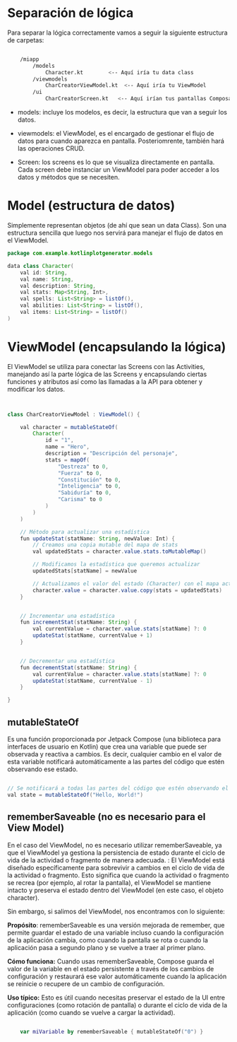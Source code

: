 # Separación de lógica

Para separar la lógica correctamente vamos a seguir la siguiente estructura de carpetas:

```bash

    /miapp
        /models
            Character.kt        <-- Aquí iría tu data class
        /viewmodels
            CharCreatorViewModel.kt  <-- Aquí iría tu ViewModel
        /ui
            CharCreatorScreen.kt   <-- Aquí irían tus pantallas Composables

```
- models: incluye los modelos, es decir, la estructura que van a seguir los datos.
  
- viewmodels: el ViewModel, es el encargado de gestionar el flujo de datos para cuando aparezca en pantalla. Posteriomrente, también hará las operaciones CRUD.
  
- Screen: los screens es lo que se visualiza directamente en pantalla. Cada screen debe instanciar un ViewModel para poder acceder a los datos y métodos que se necesiten.


# Model (estructura de datos)

Simplemente representan objetos (de ahí que sean un data Class). Son una estructura sencilla que luego nos servirá para manejar el flujo de datos en el ViewModel. 

```java kotlin
package com.example.kotlinplotgenerator.models

data class Character(
    val id: String,
    val name: String,
    val description: String,
    val stats: Map<String, Int>,
    val spells: List<String> = listOf(),
    val abilities: List<String> = listOf(),
    val items: List<String> = listOf()
)
```


# ViewModel (encapsulando la lógica)

El ViewModel se utiliza para conectar las Screens con las Activities, manejando así la parte lógica de las Screens y encapsulando ciertas funciones y atributos así como las llamadas a la API para obtener y modificar los datos.

```java kotlin


class CharCreatorViewModel : ViewModel() {

    val character = mutableStateOf(
        Character(
            id = "1",
            name = "Hero",
            description = "Descripción del personaje",
            stats = mapOf(
                "Destreza" to 0,
                "Fuerza" to 0,
                "Constitución" to 0,
                "Inteligencia" to 0,
                "Sabiduría" to 0,
                "Carisma" to 0
            )
        )
    )

    // Método para actualizar una estadística
    fun updateStat(statName: String, newValue: Int) {
        // Creamos una copia mutable del mapa de stats
        val updatedStats = character.value.stats.toMutableMap()

        // Modificamos la estadística que queremos actualizar
        updatedStats[statName] = newValue

        // Actualizamos el valor del estado (Character) con el mapa actualizado
        character.value = character.value.copy(stats = updatedStats)
    }


    // Incrementar una estadística
    fun incrementStat(statName: String) {
        val currentValue = character.value.stats[statName] ?: 0
        updateStat(statName, currentValue + 1)
    }


    // Decrementar una estadística
    fun decrementStat(statName: String) {
        val currentValue = character.value.stats[statName] ?: 0
        updateStat(statName, currentValue - 1)
    }

}
```


## mutableStateOf
Es una función proporcionada por Jetpack Compose (una biblioteca para interfaces de usuario en Kotlin) que crea una variable que puede ser observada y reactiva a cambios. Es decir, cualquier cambio en el valor de esta variable notificará automáticamente a las partes del código que estén observando ese estado.

```java kotlin

// Se notificará a todas las partes del código que estén observando el estado si hay cambios
val state = mutableStateOf("Hello, World!")

```


## rememberSaveable (no es necesario para el View Model)

En el caso del ViewModel, no es necesario utilizar rememberSaveable, ya que el ViewModel ya gestiona la persistencia de estado durante el ciclo de vida de la actividad o fragmento de manera adecuada. : El ViewModel está diseñado específicamente para sobrevivir a cambios en el ciclo de vida de la actividad o fragmento. Esto significa que cuando la actividad o fragmento se recrea (por ejemplo, al rotar la pantalla), el ViewModel se mantiene intacto y preserva el estado dentro del ViewModel (en este caso, el objeto character).

Sin embargo, si salimos del ViewModel, nos encontramos con lo siguiente:

**Propósito**: rememberSaveable es una versión mejorada de remember, que permite guardar el estado de una variable incluso cuando la configuración de la aplicación cambia, como cuando la pantalla se rota o cuando la aplicación pasa a segundo plano y se vuelve a traer al primer plano.

**Cómo funciona:** Cuando usas rememberSaveable, Compose guarda el valor de la variable en el estado persistente a través de los cambios de configuración y restaurará ese valor automáticamente cuando la aplicación se reinicie o recupere de un cambio de configuración.

**Uso típico:** Esto es útil cuando necesitas preservar el estado de la UI entre configuraciones (como rotación de pantalla) o durante el ciclo de vida de la aplicación (como cuando se vuelve a cargar la actividad).

```kotlin

    var miVariable by rememberSaveable { mutableStateOf("0") }

```

